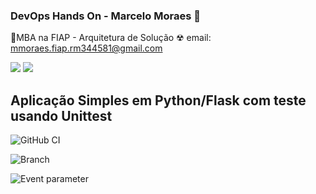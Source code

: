 ### DevOps Hands On - Marcelo Moraes 👋
🎃MBA na FIAP - Arquitetura de Solução
☢ email: mmoraes.fiap.rm344581@gmail.com
<div> 
  <a href = "mailto:mmoraes.fiap.rm344581@gmail.com"><img src="https://img.shields.io/badge/-Gmail-%23333?style=for-the-badge&logo=gmail&logoColor=white" target="_blank"></a>
  <a href="https://www.linkedin.com/in/moraesmarcelo" target="_blank"><img src="https://img.shields.io/badge/-LinkedIn-%230077B5?style=for-the-badge&logo=linkedin&logoColor=white" target="_blank"></a> 
</div>

## Aplicação Simples em Python/Flask com teste usando Unittest
![GitHub CI](https://github.com/mmoraesspbr/devopslab/actions/workflows/pipeline.yml/badge.svg)

![Branch](https://github.com/mmoraesspbr/devopslab/actions/workflows/pipeline.yml/badge.svg?branch=master)

![Event parameter](https://github.com/mmoraesspbr/devopslab/actions/workflows/pipeline.yml/badge.svg?event=push)








